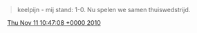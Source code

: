 > keelpijn \- mij stand: 1\-0\. Nu spelen we samen thuiswedstrijd\.

<img src="../../media/tweet.ico" width="12" /> [Thu Nov 11 10:47:08 +0000 2010](https://twitter.com/DromerDenker/status/2673677237751809)